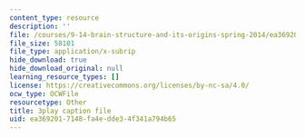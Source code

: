 ```yaml
---
content_type: resource
description: ''
file: /courses/9-14-brain-structure-and-its-origins-spring-2014/ea3692017148fa4edde34f341a794b65_555114.srt
file_size: 58101
file_type: application/x-subrip
hide_download: true
hide_download_original: null
learning_resource_types: []
license: https://creativecommons.org/licenses/by-nc-sa/4.0/
ocw_type: OCWFile
resourcetype: Other
title: 3play caption file
uid: ea369201-7148-fa4e-dde3-4f341a794b65
---
```


